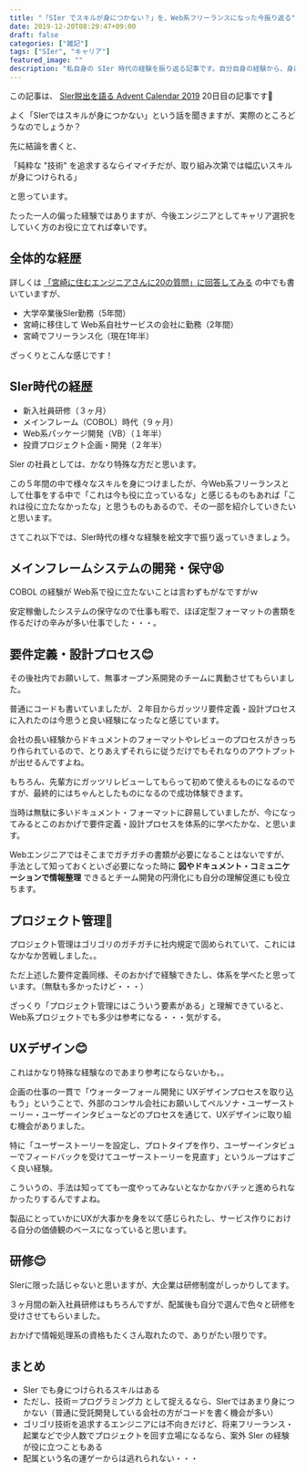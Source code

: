```yaml
---
title: "「SIer でスキルが身につかない？」を、Web系フリーランスになった今振り返る"
date: 2019-12-20T08:29:47+09:00
draft: false
categories: ["雑記"]
tags: ["SIer", "キャリア"]
featured_image: ""
description: "私自身の SIer 時代の経験を振り返る記事です。自分自身の経験から、身についたスキルや、役に立たなかった経験を書いています。"
---
```


この記事は、 [SIer脱出を語る Advent Calendar 2019](https://qiita.com/advent-calendar/2019/sier) 20日目の記事です🎉

よく「SIerではスキルが身につかない」という話を聞きますが、実際のところどうなのでしょうか？

先に結論を書くと、

「純粋な "技術" を追求するならイマイチだが、取り組み次第では幅広いスキルが身につけられる」

と思っています。

たった一人の偏った経験ではありますが、今後エンジニアとしてキャリア選択をしていく方のお役に立てれば幸いです。

## 全体的な経歴
詳しくは [「宮崎に住むエンジニアさんに20の質問」に回答してみる](20questions) の中でも書いていますが、

- 大学卒業後SIer勤務（5年間）
- 宮崎に移住して Web系自社サービスの会社に勤務（2年間）
- 宮崎でフリーランス化（現在1年半）

ざっくりとこんな感じです！

## SIer時代の経歴

- 新入社員研修（３ヶ月）
- メインフレーム（COBOL）時代（９ヶ月）
- Web系パッケージ開発（VB）（１年半）
- 投資プロジェクト企画・開発（２年半）

SIer の社員としては、かなり特殊な方だと思います。

この５年間の中で様々なスキルを身につけましたが、今Web系フリーランスとして仕事をする中で「これは今も役に立っているな」と感じるものもあれば「これは役に立たなかったな」と思うものもあるので、その一部を紹介していきたいと思います。

さてこれ以下では、SIer時代の様々な経験を絵文字で振り返っていきましょう。

## メインフレームシステムの開発・保守😫
COBOL の経験が Web系で役に立たないことは言わずもがなですがｗ

安定稼働したシステムの保守なので仕事も暇で、ほぼ定型フォーマットの書類を作るだけの辛みが多い仕事でした・・・。

## 要件定義・設計プロセス😊
その後社内でお願いして、無事オープン系開発のチームに異動させてもらいました。

普通にコードも書いていましたが、２年目からガッツリ要件定義・設計プロセスに入れたのは今思うと良い経験になったなと感じています。

会社の長い経験からドキュメントのフォーマットやレビューのプロセスがきっちり作られているので、とりあえずそれらに従うだけでもそれなりのアウトプットが出せるんですよね。

もちろん、先輩方にガッツリレビューしてもらって初めて使えるものになるのですが、最終的にはちゃんとしたものになるので成功体験できます。

当時は無駄に多いドキュメント・フォーマットに辟易していましたが、今になってみるとこのおかげで要件定義・設計プロセスを体系的に学べたかな、と思います。

Webエンジニアではそこまでガチガチの書類が必要になることはないですが、手法として知っておくといざ必要になった時に **図やドキュメント・コミュニケーションで情報整理** できるとチーム開発の円滑化にも自分の理解促進にも役立ちます。

## プロジェクト管理🙂
プロジェクト管理はゴリゴリのガチガチに社内規定で固められていて、これにはなかなか苦戦しました。。

ただ上述した要件定義同様、そのおかげで経験できたし、体系を学べたと思っています。（無駄も多かったけど・・・）

ざっくり「プロジェクト管理にはこういう要素がある」と理解できていると、Web系プロジェクトでも多少は参考になる・・・気がする。

## UXデザイン😊
これはかなり特殊な経験なのであまり参考にならないかも。。

企画の仕事の一貫で「ウォーターフォール開発に UXデザインプロセスを取り込もう」ということで、外部のコンサル会社にお願いしてペルソナ・ユーザーストーリー・ユーザーインタビューなどのプロセスを通じて、UXデザインに取り組む機会がありました。

特に「ユーザーストーリーを設定し、プロトタイプを作り、ユーザーインタビューでフィードバックを受けてユーザーストーリーを見直す」というループはすごく良い経験。

こういうの、手法は知ってても一度やってみないとなかなかバチッと進められなかったりするんですよね。

製品にとっていかにUXが大事かを身を以て感じられたし、サービス作りにおける自分の価値観のベースになっていると思います。

## 研修😊
SIerに限った話じゃないと思いますが、大企業は研修制度がしっかりしてます。

３ヶ月間の新入社員研修はもちろんですが、配属後も自分で選んで色々と研修を受けさせてもらいました。

おかげで情報処理系の資格もたくさん取れたので、ありがたい限りです。


## まとめ

- SIer でも身につけられるスキルはある
- ただし、技術＝プログラミング力 として捉えるなら、SIerではあまり身につかない（普通に受託開発している会社の方がコードを書く機会が多い）
- ゴリゴリ技術を追求するエンジニアには不向きだけど、将来フリーランス・起業などで少人数でプロジェクトを回す立場になるなら、案外 SIer の経験が役に立つこともある
- 配属という名の運ゲーからは逃れられない・・・

